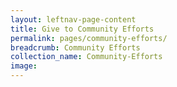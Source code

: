 ```yaml
---
layout: leftnav-page-content
title: Give to Community Efforts
permalink: pages/community-efforts/
breadcrumb: Community Efforts
collection_name: Community-Efforts
image:
---
```


